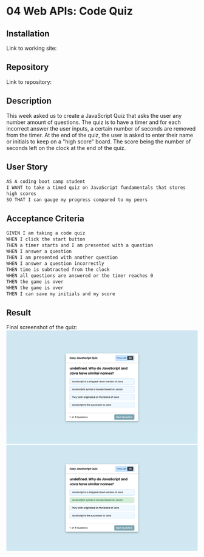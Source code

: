 # 04 Web APIs: Code Quiz

## Installation
Link to working site: 

## Repository
Link to repository: 

## Description

This week asked us to create a JavaScript Quiz that asks the user any number amount of questions. 
The quiz is to have a timer and for each incorrect answer the user inputs, a certain number of seconds are removed from the timer. 
At the end of the quiz, the user is asked to enter their name or initials to keep on a "high score" board. 
The score being the number of seconds left on the clock at the end of the quiz. 

## User Story

```
AS A coding boot camp student
I WANT to take a timed quiz on JavaScript fundamentals that stores high scores
SO THAT I can gauge my progress compared to my peers
```

## Acceptance Criteria

```
GIVEN I am taking a code quiz
WHEN I click the start button
THEN a timer starts and I am presented with a question
WHEN I answer a question
THEN I am presented with another question
WHEN I answer a question incorrectly
THEN time is subtracted from the clock
WHEN all questions are answered or the timer reaches 0
THEN the game is over
WHEN the game is over
THEN I can save my initials and my score
```

## Result
Final screenshot of the quiz:
![quizScreenshot](./assets/images/quiz.png)
![quiz2Screenshot](./assets/images/quiz2.png)